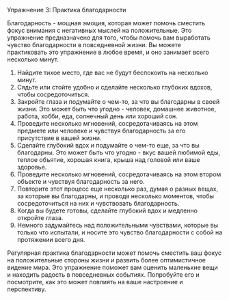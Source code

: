 Упражнение 3: Практика благодарности

Благодарность - мощная эмоция, которая может помочь сместить фокус внимания с негативных мыслей на положительные. Это упражнение предназначено для того, чтобы помочь вам выработать чувство благодарности в повседневной жизни. Вы можете практиковать это упражнение в любое время, и оно занимает всего несколько минут.

1. Найдите тихое место, где вас не будут беспокоить на несколько минут.
2. Сядьте или стойте удобно и сделайте несколько глубоких вдохов, чтобы сосредоточиться.
3. Закройте глаза и подумайте о чем-то, за что вы благодарны в своей жизни. Это может быть что угодно - человек, домашнее животное, работа, хобби, еда, солнечный день или хороший сон.
4. Проведите несколько мгновений, сосредотачиваясь на этом предмете или человеке и чувствуя благодарность за его присутствие в вашей жизни.
5. Сделайте глубокий вдох и подумайте о чем-то еще, за что вы благодарны. Это может быть что угодно - вкус вашей любимой еды, теплое объятие, хорошая книга, крыша над головой или ваше здоровье.
6. Проведите несколько мгновений, сосредотачиваясь на этом втором объекте и чувствуя благодарность за него.
7. Повторите этот процесс еще несколько раз, думая о разных вещах, за которые вы благодарны, и проводя несколько моментов, чтобы сосредоточиться на них и чувствовать благодарность.
8. Когда вы будете готовы, сделайте глубокий вдох и медленно откройте глаза.
9. Немного задумайтесь над положительными чувствами, которые вы только что испытали, и носите это чувство благодарности с собой на протяжении всего дня.

Регулярная практика благодарности может помочь сместить ваш фокус на положительные стороны жизни и развить более оптимистичное видение мира. Это упражнение поможет вам оценить маленькие вещи и находить радость в повседневных событиях. Попробуйте его и посмотрите, как это может повлиять на ваше настроение и перспективу.